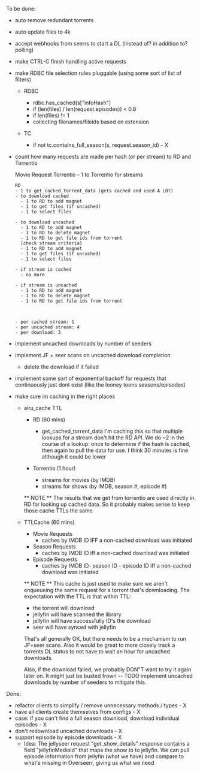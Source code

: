 To be done:
- auto remove redundant torrents
- auto update files to 4k
- accept webhooks from seerrs to start a DL (instead of? in addition to? polling)
- make CTRL-C finish handling active requests
- make RDBC file selection rules pluggable (using some sort of list of filters)
  - RDBC
    - rdbc.has_cached(s["infoHash"]
    - if (len(files) / len(request.episodes)) < 0.8
    - if len(files) != 1
    - collecting filenames/fileids based on extension

  - TC
    - if not tc.contains_full_season(s, request.season_id) - X

- count how many requests are made per hash (or per stream) to RD and Torrentio


    Movie Request
      Torrentio
      - 1 to Torrentio for streams

      RD
      - 1 to get_cached_torrent_data (gets cached and used A LOT)
      - to download cached
        - 1 to RD to add magnet
        - 1 to get files (if uncached)
        - 1 to select files

      - to download uncached
        - 1 to RD to add magnet
        - 1 to RD to delete magnet
        - 1 to RD to get file ids from torrent
        [check stream criteria]
        - 1 to RD to add magnet
        - 1 to get files (if uncached)
        - 1 to select files

      - if stream is cached
        - no more
        
      - if stream is uncached
        - 1 to RD to add magnet
        - 1 to RD to delete magnet
        - 1 to RD to get file ids from torrent



      - per cached stream: 1
      - per uncached stream: 4
      - per download: 3

- implement uncached downloads by number of seeders
- implement JF + seer scans on uncached download completion
  - delete the download if it failed

- implement some sort of exponential backoff for requests that continuously just
  dont exist (like the looney toons seasons/episodes)

- make sure im caching in the right places
  - alru_cache TTL
    - RD (60 mins)
        - get_cached_torrent_data
          I'm caching this so that multiple lookups for a stream don't hit the
          RD API. We do ~2 in the course of a lookup: once to determine if the
          hash is cached, then again to pull the data for use. I think 30
          minutes is fine although it could be lower

    - Torrentio (1 hour)
        - streams for movies (by IMDB)
        - streams for shows (by IMDB, season #, episode #)

    ** NOTE ** The results that we get from torrentio are used directly in RD
    for looking up cached data. So it probably makes sense to keep those cache
    TTLs the same

  - TTLCache (60 mins)
    - Movie Requests
        - caches by IMDB ID IFF a non-cached download was initiated
    - Season Requests
        - caches by IMDB ID iff a non-cached download was initiated
    - Episode Requests
        - caches by IMDB ID- season ID - episode ID iff a non-cached download
          was initiated

    ** NOTE ** This cache is just used to make sure we aren't enqueueing the
    same request for a torrent that's downloading. The expectation with the TTL
    is that within TTL: 
      - the torrent will download 
      - jellyfin will have scanned the library
      - jellyfin will have successfully ID's the download
      - seer will have synced with jellyfin

    That's all generally OK, but there needs to be a mechanism to run JF+seer
    scans. Also it would be great to more closely track a torrents DL status to
    not have to wait an hour for uncached downloads.

    Also, if the download failed, we probably DON"T want to try it again later
    on. It might just be busted frown -- TODO implement uncached downloads by
    number of seeders to mitigate this. 
    

Done:
- refactor clients to simplify / remove unnecessary methods / types - X
- have all clients create themselves from configs - X
- case: if you can't find a full season download, download individual episodes - X
- don't redownload uncached downloads - X
- support episode by episode downloads - X
    - Idea:
      The jellyseer request "get_show_details" response contains a field
      "jellyfinMediaId" that maps the show to to jellyfin. We can pull episode
      information from jellyfin (what we have) and compare to what's missing in
      Overseerr, giving us what we need